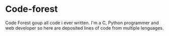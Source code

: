 # Code-forest
Code Forest goup all code i ever written. 
I'm a C, Python programmer and web developer so here are deposited lines of code from multiple lenguages.
